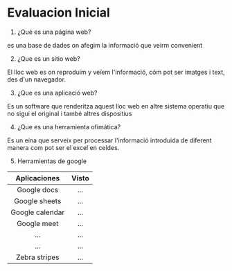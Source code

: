 # Evaluacion Inicial
1. ¿Qué es una página web?

es una base de dades on afegim la informació que veirm convenient

2. ¿Que es un sitio web?

El lloc web es on reproduim y veïem l'informació, cóm pot ser imatges i text, des d'un navegador.

3. ¿Que es una aplicació web?

Es un software que renderitza aquest lloc web en altre sistema operatiu que no sigui el original i també altres dispositius

4. ¿Que es una herramienta ofimática?

Es un eina que serveix per processar l'informació introduida de diferent manera com pot ser el excel en celdes.

5. Herramientas de google



|Aplicaciones| Visto|
|:--------------:|:--------------:|
|Google docs|...|
|Google sheets|...|
|Google calendar|...|
|Google meet|...|
|...|...|
|...|...|
| Zebra stripes |...|
